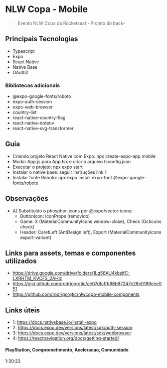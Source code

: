# NLW Copa - Mobile

> Evento NLW Copa da Rocketseat - Projeto do back-

## Principais Tecnologias

- Typescript
- Expo
- React Native
- Native Base
- OAuth2

### Bibliotecas adicionais

- @expo-google-fonts/roboto
- expo-auth-session
- expo-web-browser
- country-list
- react-native-country-flag
- react-native-dotenv
- react-native-svg-transformer

## Guia

- Criando projeto React Native com Expo: npx create-expo-app mobile
- Mudar App.js para App.tsx e criar o arquivo tsconfig.json
- Executar o projeto: npx expo start
- Instalar o native base: seguir instruções link 1
- Instalar fonte Roboto: npx expo install expo-font @expo-google-fonts/roboto

## Observações

- A) Substituído o phosphor-icons por @expo/vector-icons:
  - ButtonIcon: IconProps (removido)
  - Game: X (MaterialCommunityIcons window-close), Check (Octicons check)
  - Header: CaretLeft (AntDesign left), Export (MaterialCommunityIcons
    export-variant)

## Links para assets, temas e componentes utilizados

- https://drive.google.com/drive/folders/1Lg58AU4kbzifC-LXRHTM_KVCF3_2AHlz
- https://gist.github.com/rodrigorgtic/ae07dfcffb66b67247e26e0189eee051
- https://github.com/rodrigorgtic/nlwcopa-mobile-components

## Links úteis

- 1: https://docs.nativebase.io/install-expo
- 2: https://docs.expo.dev/versions/latest/sdk/auth-session
- 3: https://docs.expo.dev/versions/latest/sdk/webbrowser
- 4: https://reactnavigation.org/docs/getting-started/

#### PlayStation, Comprometimento, Aceleracao, Comunidade

1:30:23
